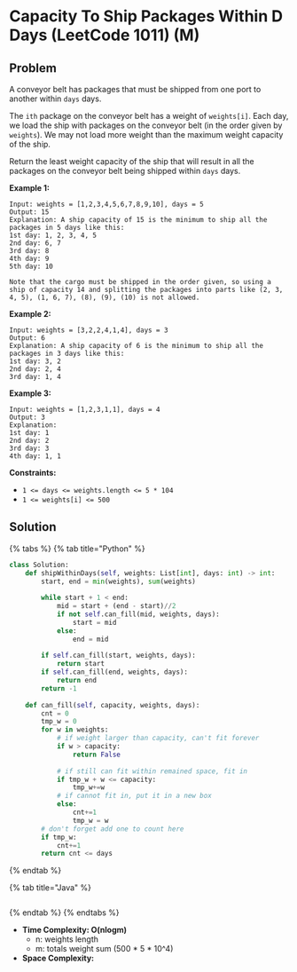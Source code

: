 # Capacity To Ship Packages Within D Days (LeetCode 1011) (M)

## Problem



A conveyor belt has packages that must be shipped from one port to another within `days` days.

The `ith` package on the conveyor belt has a weight of `weights[i]`. Each day, we load the ship with packages on the conveyor belt (in the order given by `weights`). We may not load more weight than the maximum weight capacity of the ship.

Return the least weight capacity of the ship that will result in all the packages on the conveyor belt being shipped within `days` days.

&#x20;

**Example 1:**

```
Input: weights = [1,2,3,4,5,6,7,8,9,10], days = 5
Output: 15
Explanation: A ship capacity of 15 is the minimum to ship all the packages in 5 days like this:
1st day: 1, 2, 3, 4, 5
2nd day: 6, 7
3rd day: 8
4th day: 9
5th day: 10

Note that the cargo must be shipped in the order given, so using a ship of capacity 14 and splitting the packages into parts like (2, 3, 4, 5), (1, 6, 7), (8), (9), (10) is not allowed.
```

**Example 2:**

```
Input: weights = [3,2,2,4,1,4], days = 3
Output: 6
Explanation: A ship capacity of 6 is the minimum to ship all the packages in 3 days like this:
1st day: 3, 2
2nd day: 2, 4
3rd day: 1, 4
```

**Example 3:**

```
Input: weights = [1,2,3,1,1], days = 4
Output: 3
Explanation:
1st day: 1
2nd day: 2
3rd day: 3
4th day: 1, 1
```

&#x20;

**Constraints:**

* `1 <= days <= weights.length <= 5 * 104`
* `1 <= weights[i] <= 500`



## Solution&#x20;



{% tabs %}
{% tab title="Python" %}
```python
class Solution:
    def shipWithinDays(self, weights: List[int], days: int) -> int:
        start, end = min(weights), sum(weights)
        
        while start + 1 < end:
            mid = start + (end - start)//2
            if not self.can_fill(mid, weights, days):
                start = mid
            else:
                end = mid
            
        if self.can_fill(start, weights, days):
            return start
        if self.can_fill(end, weights, days):
            return end
        return -1
        
    def can_fill(self, capacity, weights, days):
        cnt = 0
        tmp_w = 0
        for w in weights:
            # if weight larger than capacity, can't fit forever
            if w > capacity:
                return False
            
            # if still can fit within remained space, fit in
            if tmp_w + w <= capacity:
                tmp_w+=w
            # if cannot fit in, put it in a new box
            else:
                cnt+=1
                tmp_w = w
        # don't forget add one to count here
        if tmp_w:
            cnt+=1
        return cnt <= days
```
{% endtab %}

{% tab title="Java" %}
```java
```
{% endtab %}
{% endtabs %}

* **Time Complexity: O(nlogm)**
  * n: weights length
  * m: totals weight sum (500 \* 5 \* 10^4)
* **Space Complexity:**
